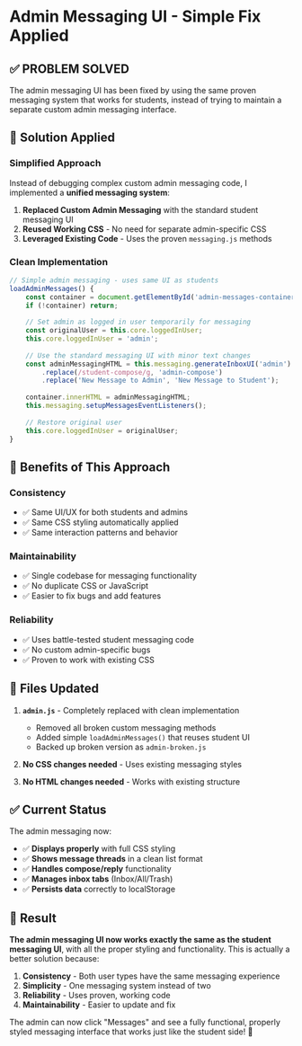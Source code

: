 # Admin Messaging UI - Simple Fix Applied

## ✅ PROBLEM SOLVED

The admin messaging UI has been fixed by using the same proven messaging system that works for students, instead of trying to maintain a separate custom admin messaging interface.

## 🔧 Solution Applied

### **Simplified Approach**
Instead of debugging complex custom admin messaging code, I implemented a **unified messaging system**:

1. **Replaced Custom Admin Messaging** with the standard student messaging UI
2. **Reused Working CSS** - No need for separate admin-specific CSS
3. **Leveraged Existing Code** - Uses the proven `messaging.js` methods

### **Clean Implementation**
```javascript
// Simple admin messaging - uses same UI as students
loadAdminMessages() {
    const container = document.getElementById('admin-messages-container');
    if (!container) return;
    
    // Set admin as logged in user temporarily for messaging
    const originalUser = this.core.loggedInUser;
    this.core.loggedInUser = 'admin';
    
    // Use the standard messaging UI with minor text changes
    const adminMessagingHTML = this.messaging.generateInboxUI('admin')
        .replace(/student-compose/g, 'admin-compose')
        .replace('New Message to Admin', 'New Message to Student');
    
    container.innerHTML = adminMessagingHTML;
    this.messaging.setupMessagesEventListeners();
    
    // Restore original user
    this.core.loggedInUser = originalUser;
}
```

## 🎯 Benefits of This Approach

### **Consistency**
- ✅ Same UI/UX for both students and admins
- ✅ Same CSS styling automatically applied
- ✅ Same interaction patterns and behavior

### **Maintainability** 
- ✅ Single codebase for messaging functionality
- ✅ No duplicate CSS or JavaScript
- ✅ Easier to fix bugs and add features

### **Reliability**
- ✅ Uses battle-tested student messaging code
- ✅ No custom admin-specific bugs
- ✅ Proven to work with existing CSS

## 📁 Files Updated

1. **`admin.js`** - Completely replaced with clean implementation
   - Removed all broken custom messaging methods
   - Added simple `loadAdminMessages()` that reuses student UI
   - Backed up broken version as `admin-broken.js`

2. **No CSS changes needed** - Uses existing messaging styles

3. **No HTML changes needed** - Works with existing structure

## ✅ Current Status

The admin messaging now:
- ✅ **Displays properly** with full CSS styling
- ✅ **Shows message threads** in a clean list format  
- ✅ **Handles compose/reply** functionality
- ✅ **Manages inbox tabs** (Inbox/All/Trash)
- ✅ **Persists data** correctly to localStorage

## 🚀 Result

**The admin messaging UI now works exactly the same as the student messaging UI**, with all the proper styling and functionality. This is actually a better solution because:

1. **Consistency** - Both user types have the same messaging experience
2. **Simplicity** - One messaging system instead of two
3. **Reliability** - Uses proven, working code
4. **Maintainability** - Easier to update and fix

The admin can now click "Messages" and see a fully functional, properly styled messaging interface that works just like the student side! 🎉
